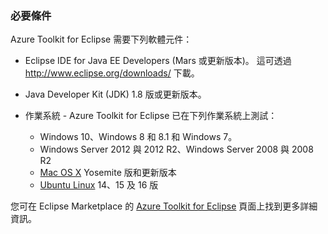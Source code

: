 ### <a name="prerequisites"></a>必要條件
Azure Toolkit for Eclipse 需要下列軟體元件：

* Eclipse IDE for Java EE Developers (Mars 或更新版本)。 這可透過 <http://www.eclipse.org/downloads/> 下載。

* Java Developer Kit (JDK) 1.8 版或更新版本。

* 作業系統 - Azure Toolkit for Eclipse 已在下列作業系統上測試：
  
  * Windows 10、Windows 8 和 8.1 和 Windows 7。
  * Windows Server 2012 與 2012 R2、Windows Server 2008 與 2008 R2
  * [Mac OS X](http://www.apple.com/osx) Yosemite 版和更新版本
  * [Ubuntu Linux](http://www.ubuntu.com) 14、15 及 16 版

您可在 Eclipse Marketplace 的 [Azure Toolkit for Eclipse](http://marketplace.eclipse.org/content/azure-toolkit-eclipse) 頁面上找到更多詳細資訊。

<!--
> [!IMPORTANT]
> If you are using the Azure Toolkit for Eclipse on Windows, the toolkit requires installing the Azure SDK 2.9.6 or later in order to use the Azure emulator. You have two options for installing the Azure SDK:
> 
> * You can download and install the Azure SDK by using the [Web Platform Installer (WebPI)](http://go.microsoft.com/fwlink/?LinkID=252838).
> * If you do not have the Azure SDK installed when you create your first Azure deployment project, you will be prompted to automatically download install the requisite version of the Azure SDK.
> 
> Note that the Azure SDK is only required on Windows.
> 
> 
-->
